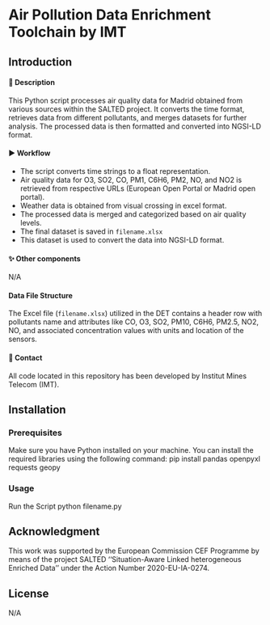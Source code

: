 # Air Pollution Data Enrichment Toolchain by IMT

## Introduction
#### 📝 Description
This Python script processes air quality data for Madrid obtained from various sources within the SALTED project. It converts the time format, retrieves data from different pollutants, and merges datasets for further analysis. The processed data is then formatted and converted into NGSI-LD format.

#### :arrow_forward: Workflow
-   The script converts time strings to a float representation.
-   Air quality data for O3, SO2, CO, PM1, C6H6, PM2, NO, and NO2 is retrieved from respective URLs (European Open Portal or Madrid open portal).
-   Weather data is obtained from visual crossing in excel format.
-   The processed data is merged and categorized based on air quality levels.
-   The final dataset is saved in `filename.xlsx`
-   This dataset is used to convert the data into NGSI-LD format.

#### :sparkles: Other components
N/A

#### Data File Structure
The Excel file (`filename.xlsx`) utilized in the DET contains a header row with pollutants name and attributes like CO, O3, SO2, PM10, C6H6, PM2.5, NO2, NO, and associated concentration values with units and location of the sensors.

#### 📧 Contact
All code located in this repository has been developed by Institut Mines Telecom (IMT).

## Installation
### Prerequisites
Make sure you have Python installed on your machine. You can install the required libraries using the following command:
pip install pandas 
openpyxl requests geopy

### Usage
Run the Script
python filename.py

## Acknowledgment 
This work was supported by the European Commission CEF Programme by means of the project SALTED ‘‘Situation-Aware Linked heterogeneous Enriched Data’’ under the Action Number 2020-EU-IA-0274.

## License
 N/A



